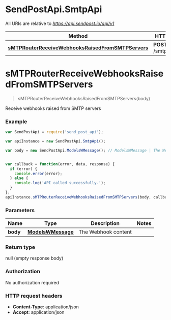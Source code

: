 # SendPostApi.SmtpApi

All URIs are relative to *https://api.sendpost.io/api/v1*

Method | HTTP request | Description
------------- | ------------- | -------------
[**sMTPRouterReceiveWebhooksRaisedFromSMTPServers**](SmtpApi.md#sMTPRouterReceiveWebhooksRaisedFromSMTPServers) | **POST** /smtp/webhook | 


<a name="sMTPRouterReceiveWebhooksRaisedFromSMTPServers"></a>
# **sMTPRouterReceiveWebhooksRaisedFromSMTPServers**
> sMTPRouterReceiveWebhooksRaisedFromSMTPServers(body)



Receive webhooks raised from SMTP servers

### Example
```javascript
var SendPostApi = require('send_post_api');

var apiInstance = new SendPostApi.SmtpApi();

var body = new SendPostApi.ModelsWMessage(); // ModelsWMessage | The Webhook content


var callback = function(error, data, response) {
  if (error) {
    console.error(error);
  } else {
    console.log('API called successfully.');
  }
};
apiInstance.sMTPRouterReceiveWebhooksRaisedFromSMTPServers(body, callback);
```

### Parameters

Name | Type | Description  | Notes
------------- | ------------- | ------------- | -------------
 **body** | [**ModelsWMessage**](ModelsWMessage.md)| The Webhook content | 

### Return type

null (empty response body)

### Authorization

No authorization required

### HTTP request headers

 - **Content-Type**: application/json
 - **Accept**: application/json

